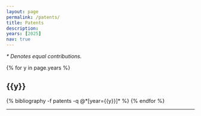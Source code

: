 ```yaml
---
layout: page
permalink: /patents/
title: Patents
description:
years: [2025]
nav: true
---
```

*\* Denotes equal contributions.*

<div class="patents">

{% for y in page.years %}
  <h2 class="year">{{y}}</h2>
  {% bibliography -f patents -q @*[year={{y}}]* %}
{% endfor %}

</div>

<hr>
